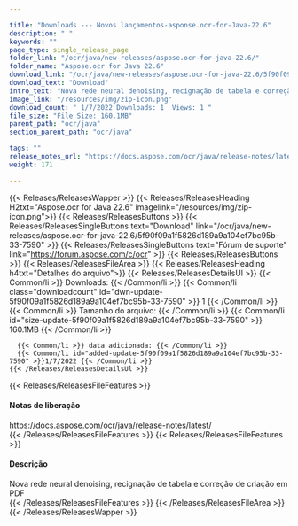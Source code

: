 ```yaml
---

title: "Downloads --- Novos lançamentos-asponse.ocr-for-Java-22.6"
description: " "
keywords: ""
page_type: single_release_page
folder_link: "/ocr/java/new-releases/aspose.ocr-for-java-22.6/"
folder_name: "Aspose.ocr for Java 22.6"
download_link: "/ocr/java/new-releases/aspose.ocr-for-java-22.6/5f90f09a1f5826d189a9a104ef7bc95b-33-7590"
download_text: "Download"
intro_text: "Nova rede neural denoising, recignação de tabela e correção de criação em PDF"
image_link: "/resources/img/zip-icon.png"
download_count: " 1/7/2022 Downloads: 1  Views: 1 "
file_size: "File Size: 160.1MB"
parent_path: "ocr/java"
section_parent_path: "ocr/java"

tags: ""
release_notes_url: "https://docs.aspose.com/ocr/java/release-notes/latest/"
weight: 171

---
```


{{< Releases/ReleasesWapper >}}
  {{< Releases/ReleasesHeading H2txt="Aspose.ocr for Java 22.6" imagelink="/resources/img/zip-icon.png">}}
  {{< Releases/ReleasesButtons >}}
    {{< Releases/ReleasesSingleButtons text="Download" link="/ocr/java/new-releases/aspose.ocr-for-java-22.6/5f90f09a1f5826d189a9a104ef7bc95b-33-7590" >}}
    {{< Releases/ReleasesSingleButtons text="Fórum de suporte" link="https://forum.aspose.com/c/ocr" >}}
  {{< Releases/ReleasesButtons >}}
  {{< Releases/ReleasesFileArea >}}
    {{< Releases/ReleasesHeading h4txt="Detalhes do arquivo">}}
    {{< Releases/ReleasesDetailsUl >}}
      {{< Common/li >}} Downloads: {{< /Common/li >}}
      {{< Common/li class="downloadcount" id="dwn-update-5f90f09a1f5826d189a9a104ef7bc95b-33-7590" >}} 1 {{< /Common/li >}}
      {{< Common/li >}} Tamanho do arquivo: {{< /Common/li >}}
      {{< Common/li id="size-update-5f90f09a1f5826d189a9a104ef7bc95b-33-7590" >}} 160.1MB {{< /Common/li >}}

      {{< Common/li >}} data adicionada: {{< /Common/li >}}
      {{< Common/li id="added-update-5f90f09a1f5826d189a9a104ef7bc95b-33-7590" >}}1/7/2022 {{< /Common/li >}}
    {{< /Releases/ReleasesDetailsUl >}}

  {{< Releases/ReleasesFileFeatures >}}
      <h4>Notas de liberação</h4><div><a href='https://docs.aspose.com/ocr/java/release-notes/latest/'>https://docs.aspose.com/ocr/java/release-notes/latest/</a></div>
  {{< /Releases/ReleasesFileFeatures >}}
  {{< Releases/ReleasesFileFeatures >}}
      <h4>Descrição</h4><div class="HTMLDescription">Nova rede neural denoising, recignação de tabela e correção de criação em PDF</div>
  {{< /Releases/ReleasesFileFeatures >}}
 {{< /Releases/ReleasesFileArea >}}
{{< /Releases/ReleasesWapper >}}


